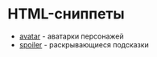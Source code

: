 # HTML-сниппеты

- [avatar](avatar) - аватарки персонажей
- [spoiler](spoiler) - раскрывающиеся подсказки
